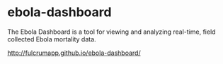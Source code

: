 ebola-dashboard
===============

The Ebola Dashboard is a tool for viewing and analyzing real-time, field collected Ebola mortality data.

http://fulcrumapp.github.io/ebola-dashboard/
